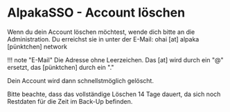 AlpakaSSO - Account löschen
===

Wenn du dein Account löschen möchtest, wende dich bitte an die Administration. Du erreichst sie in unter der E-Mail:
ohai [at] alpaka [pünktchen] network

!!! note "E-Mail"
    Die Adresse ohne Leerzeichen. Das [at] wird durch ein "@" ersetzt, das [pünktchen] durch ein "."


Dein Account wird dann schnellstmöglich gelöscht.

Bitte beachte, dass das vollständige Löschen 14 Tage dauert, da sich noch Restdaten für die Zeit im Back-Up befinden.